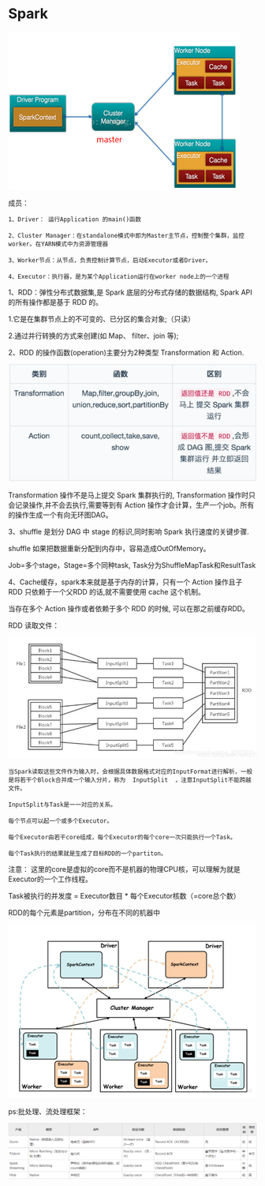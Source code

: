 # Spark

![图片](../src/main/resources/img/spark.png)

成员：

    1、Driver： 运行Application 的main()函数
    
    2、Cluster Manager：在standalone模式中即为Master主节点，控制整个集群，监控worker。在YARN模式中为资源管理器
    
    3、Worker节点：从节点，负责控制计算节点，启动Executor或者Driver。
    
    4、Executor：执行器，是为某个Application运行在worker node上的一个进程


1、RDD：弹性分布式数据集,是 Spark 底层的分布式存储的数据结构, Spark API 的所有操作都是基于 RDD 的。

1.它是在集群节点上的不可变的、已分区的集合对象;（只读）

2.通过并行转换的方式来创建(如 Map、 filter、join 等);

2、RDD 的操作函数(operation)主要分为2种类型 Transformation 和 Action.

![图片](../src/main/resources/img/rdd.png)

Transformation 操作不是马上提交 Spark 集群执行的, Transformation 操作时只会记录操作,并不会去执行,需要等到有 Action 操作才会计算，生产一个job。所有的操作生成一个有向无环图DAG。

3、shuffle 是划分 DAG 中 stage 的标识,同时影响 Spark 执行速度的关键步骤.

shuffle 如果把数据重新分配到内存中，容易造成OutOfMemory。

Job=多个stage，Stage=多个同种task, Task分为ShuffleMapTask和ResultTask

4、Cache缓存，spark本来就是基于内存的计算，只有一个 Action 操作且子 RDD 只依赖于一个父RDD 的话,就不需要使用 cache 这个机制。

当存在多个 Action 操作或者依赖于多个 RDD 的时候, 可以在那之前缓存RDD。

RDD 读取文件：

![图片](../src/main/resources/img/rdd2.png)

    当Spark读取这些文件作为输入时，会根据具体数据格式对应的InputFormat进行解析，一般是将若干个Block合并成一个输入分片，称为	InputSplit	，注意InputSplit不能跨越文件。
    
    InputSplit与Task是一一对应的关系。
    
    每个节点可以起一个或多个Executor。
    
    每个Executor由若干core组成，每个Executor的每个core一次只能执行一个Task。
    
    每个Task执行的结果就是生成了目标RDD的一个partiton。

注意： 这里的core是虚拟的core而不是机器的物理CPU核，可以理解为就是Executor的一个工作线程。

Task被执行的并发度 = Executor数目 * 每个Executor核数（=core总个数）

RDD的每个元素是partition，分布在不同的机器中

![图片](../src/main/resources/img/rddPartition.png)


ps:批处理、流处理框架：

![图片](../src/main/resources/img/data.png)

